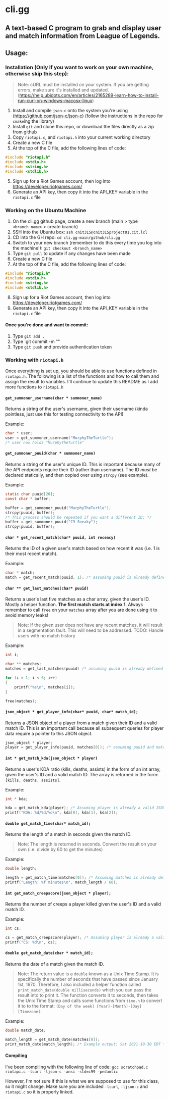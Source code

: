 # cli.gg

## A text-based C program to grab and display user and match information from League of Legends.

## Usage:

### Installation (Only if you want to work on your own machine, otherwise skip this step):

> Note: cURL must be installed on your system. If you are getting errors, make sure it's installed and updated. (https://help.ubidots.com/en/articles/2165289-learn-how-to-install-run-curl-on-windows-macosx-linux)

1. Install and compile `json-c` onto the system you're using (https://github.com/json-c/json-c) (follow the instructions in the repo for `cmake`ing the library) 
2. Install `git` and clone this repo, or download the files directly as a zip from github
3. Copy `riotapi.c`, and `riotapi.h` into your current working directory
4. Create a new C file
5. At the top of the C file, add the following lines of code:

```c
#include "riotapi.h"
#include <stdio.h>
#include <string.h>
#include <stdlib.h>
```

5. Sign up for a Riot Games account, then log into https://developer.riotgames.com/
6. Generate an API key, then copy it into the API_KEY variable in the `riotapi.c` file

### Working on the Ubuntu Machine

1. On the cli.gg github page, create a new branch (main > type `<branch_name>` > create branch)
2. SSH into the Ubuntu box: `ssh cnit315@cnit315project01.cit.lcl`
3. CD into the GH repo: `cd cli.gg-main/github/cli.gg`
4. Switch to your new branch (remember to do this every time you log into the machine!): `git checkout <branch_name>`
5. Type `git pull` to update if any changes have been made
6. Create a new C file
7. At the top of the C file, add the following lines of code:

```c
#include "riotapi.h"
#include <stdio.h>
#include <string.h>
#include <stdlib.h>
```

8. Sign up for a Riot Games account, then log into https://developer.riotgames.com/
9. Generate an API key, then copy it into the API_KEY variable in the `riotapi.c` file

#### Once you're done and want to commit:

1. Type `git add .`
2. Type `git commit -m "<summarize changes here>"
3. Type `git push` and provide authentication token


### Working with `riotapi.h`

Once everything is set up, you should be able to use functions defined in `riotapi.h`. The following is a list of the functions and how to call them and assign the result to variables. I'll continue to update this README as I add more functions to `riotapi.h`

#### `get_summoner_username(char * summoner_name)`

Returns a string of the user's username, given their username (kinda pointless, just use this for testing connectivity to the API)

Example:

```c
char * user;
user = get_summoner_username("MurphyTheTurtle");
/* user now holds "MurphyTheTurtle"
```

#### `get_summoner_puuid(char * summoner_name)`

Returns a string of the user's unique ID. This is important because many of the API endpoints require their ID (rather than username). The ID _must_ be declared statically, and then copied over using `strcpy` (see example).

Example:

```c
static char puuid[20];
const char * buffer;

buffer = get_summoner_puuid("MurphyTheTurtle");
strcpy(puuid, buffer);
/* This process should be repeated if you want a different ID: */
buffer = get_summoner_puuid("C9 Sneaky");
strcpy(puuid, buffer);
```

#### `char * get_recent_match(char* puuid, int recency)`

Returns the ID of a given user's match based on how recent it was (i.e. 1 is their most recent match).

Example:

```c
char * match;
match = get_recent_match(puuid, 1); /* assuming puuid is already defined and valid */
```

#### `char ** get_last_matches(char* puuid)`

Returns a user's last five matches as a char array, given the user's ID. Mostly a helper function. **The first match starts at index 1**. Always remember to call `free` on your `matches` array after you are done using it to avoid memory leaks!

> Note: If the given user does not have any recent matches, it will result in a segmentation fault. This will need to be addressed.
> TODO: Handle users with no match history

Example:

```c
int i;

char ** matches;
matches = get_last_matches(puuid) /* assuming puuid is already defined and valid */

for (i = 1; i < 6; i++)
{
    printf("%s\n", matches[i]);
}

free(matches);
```

#### `json_object * get_player_info(char* puuid, char* match_id);`

Returns a JSON object of a player from a match given their ID and a valid match ID. This is an important call because all subsequent queries for player data require a pointer to this JSON object. 

```c
json_object * player;
player = get_player_info(puuid, matches[0]); /* assuming puuid and matches are already defined and valid */

```

#### `int * get_match_kda(json_object * player)`

Returns a user's KDA ratio (kills, deaths, assists) in the form of an int array, given the user's ID and a valid match ID. The array is returned in the form:
`[kills, deaths, assists]`. 

Example: 

```c
int * kda;

kda = get_match_kda(player); /* Assuming player is already a valid JSON object */
printf("KDA: %d/%d/%d\n", kda[0], kda[1], kda[2]);
```

#### `double get_match_time(char* match_id);`

Returns the length of a match in seconds given the match ID. 

> Note: The length is returned in seconds. Convert the result on your own (i.e. divide by 60 to get the minutes)

Example:

```c 
double length;

length = get_match_time(matches[0]); /* Assuming matches is already defined and valid */
printf("Length: %f minutes\n", match_length / 60);
```

#### `int get_match_creepscore(json_object * player);`

Returns the number of creeps a player killed given the user's ID and a valid match ID. 

Example:

```c
int cs;

cs = get_match_creepscore(player); /* Assuming player is already a valid JSON object */
printf("CS: %d\n", cs);

```

#### `double get_match_date(char * match_id);`

Returns the date of a match given the match ID. 

> Note: The return value is a `double` known as a Unix Time Stamp. It is specifically the number of seconds that have passed since January 1st, 1970. Therefore, I also included a helper function called `print_match_date(double milliseconds)` which you can pass the result into to print it. The function converts it to seconds, then takes the Unix Time Stamp and calls some functions from `time.h` to convert it to to the format: `[Day of the week] [Year]-[Month]-[Day] [Timezone]`. 

Example:

```c
double match_date;

match_length = get_match_date(matches[0]); 
print_match_date(match_length); /* Example output: Sat 2021-10-30 EDT */
```

#### Compiling

I've been compiling with the following line of code:
`gcc scratchpad.c riotapi.c -lcurl -ljson-c -ansi -std=c99 -pedantic`

However, I'm not sure if this is what we are supposed to use for this class, so it might change. Make sure you are included `-lcurl`, `-ljson-c` and `riotapi.c` so it is properly linked.
